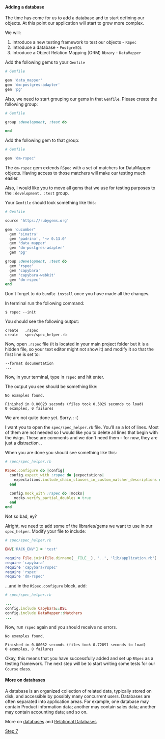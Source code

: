 #### Adding a database

The time has come for us to add a database and to start defining our objects. At this point our application will start to grow more complex.

We will:

1. Introduce a new testing framework to test our objects - `RSpec`
2. Introduce a database - `PostgreSQL`
3. Introduce a Object Relation Mapping (ORM) library - `DataMapper`

Add the following gems to your `Gemfile`

```ruby
# Gemfile

gem 'data_mapper'
gem 'dm-postgres-adapter'
gem 'pg'
```

Also, we need to start grouping our gems in that `Gemfile`. Please create the following group:

```ruby
# Gemfile

group :development, :test do

end
```

Add the following gem to that group:
```ruby
# Gemfile

gem 'dm-rspec'
```

The `dm-rspec` gem extends `RSpec` with a set of matchers for DataMapper objects. Having access to those matchers will make our testing much easier.

Also, I would like you to move all gems that we use for testing purposes to the `:development, :test` group.

Your `Gemfile` should look something like this:

```ruby
# Gemfile

source 'https://rubygems.org'

gem 'cucumber'
  gem 'sinatra'
  gem 'padrino', '~> 0.13.0'
  gem 'data_mapper'
  gem 'dm-postgres-adapter'
  gem 'pg'

group :development, :test do
  gem 'rspec'
  gem 'capybara'
  gem 'capybara-webkit'
  gem 'dm-rspec'
end
```

Don't forget to do `bundle install` once you have made all the changes.

In terminal run the following command:

```shell
$ rspec --init
```

You should see the following output:

```shell
create   .rspec
create   spec/spec_helper.rb
```

Now, open `.rspec` file (it is located in your main project folder but it is a hidden file, so your text editor might not show it) and modify it so that the first line is set to:

```
--format documentation
...
```

Now, in your terminal, type in `rspec` and hit enter.

The output you see should be something like:

```shell
No examples found.

Finished in 0.00023 seconds (files took 0.5029 seconds to load)
0 examples, 0 failures
```

We are not quite done yet. Sorry. :-(

I want you to open the `spec/spec_helper.rb` file. You'll se a lot of lines. Most of them are not needed so I would like you to delete all lines that begin with the `#`sign.
These are comments and we don't need them - for now, they are just a distraction. .

When you are done you should see something like this:

```ruby
# spec/spec_helper.rb

RSpec.configure do |config|
  config.expect_with :rspec do |expectations|
    expectations.include_chain_clauses_in_custom_matcher_descriptions = true
  end

  config.mock_with :rspec do |mocks|
    mocks.verify_partial_doubles = true
  end
end
```

Not so bad, ey?

Alright, we need to add some of the libraries/gems we want to use in our `spec_helper`. Modify your file to include:

```ruby
# spec/spec_helper.rb

ENV['RACK_ENV'] = 'test'

require File.join(File.dirname(__FILE__), '..', 'lib/application.rb')
require 'capybara'
require 'capybara/rspec'
require 'rspec'
require 'dm-rspec'

```

...and in the `RSpec.configure` block, add:

```ruby
# spec/spec_helper.rb

...
config.include Capybara::DSL
config.include DataMapper::Matchers
...
```

Now, run `rspec` again and you should receive no errors.

```shell
No examples found.

Finished in 0.00032 seconds (files took 0.72891 seconds to load)
0 examples, 0 failures
```

Okay, this means that you have successfully added and set up `RSpec` as a testing framework. The next step will be to start writing some tests for our `Course` class.

#### More on databases

A database is an organized collection of related data, typically stored on disk, and accessible by possibly many concurrent users. Databases are often separated into application areas. For example, one database may contain Product information data; another may contain sales data; another may contain accounting data; and so on.

More on [databases](https://en.wikipedia.org/wiki/Database) and [Relational Databases](https://en.wikipedia.org/wiki/Relational_database)

[Step 7](step7.md)
